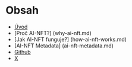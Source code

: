 # Obsah

* [Úvod](README.md)
* [Proč AI-NFT?] (why-ai-nft.md)
* [Jak AI-NFT funguje?] (how-ai-nft-works.md)
* [AI-NFT Metadata] (ai-nft-metadata.md)
* [Github](https://github.com/xNomad-AI)
* [X](https://x.com/xNomadAI)
